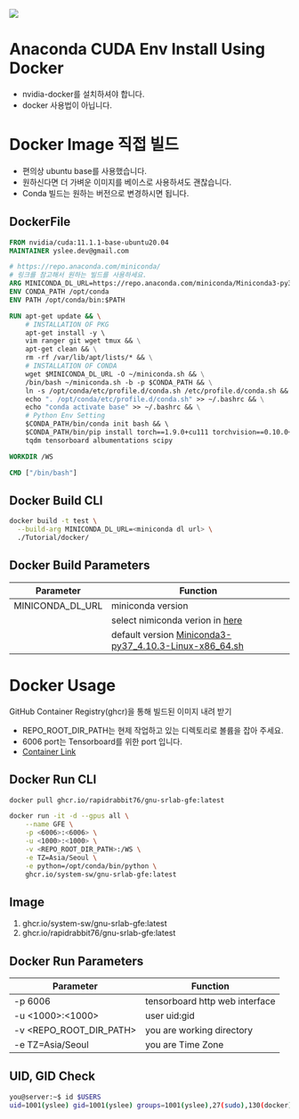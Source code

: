 ![](https://subicura.com/assets/article_images/2017-01-19-docker-guide-for-beginners-1/docker-logo.png)
# Anaconda CUDA Env Install Using Docker

- nvidia-docker를 설치하셔야 합니다. 
- docker 사용법이 아닙니다. 

# Docker Image 직접 빌드
- 편의상 ubuntu base를 사용했습니다. 
- 원하신다면 더 가벼운 이미지를 베이스로 사용하셔도 괜찮습니다.
- Conda 빌드는 원하는 버전으로 변경하시면 됩니다.
  
**DockerFile**
---
```Dockerfile
FROM nvidia/cuda:11.1.1-base-ubuntu20.04
MAINTAINER yslee.dev@gmail.com

# https://repo.anaconda.com/miniconda/
# 링크를 참고해서 원하는 빌드를 사용하세요. 
ARG MINICONDA_DL_URL=https://repo.anaconda.com/miniconda/Miniconda3-py37_4.10.3-Linux-x86_64.sh
ENV CONDA_PATH /opt/conda
ENV PATH /opt/conda/bin:$PATH

RUN apt-get update && \
	# INSTALLATION OF PKG
	apt-get install -y \ 
	vim ranger git wget tmux && \
	apt-get clean && \
	rm -rf /var/lib/apt/lists/* && \
	# INSTALLATION OF CONDA
	wget $MINICONDA_DL_URL -O ~/miniconda.sh && \
	/bin/bash ~/miniconda.sh -b -p $CONDA_PATH && \
	ln -s /opt/conda/etc/profile.d/conda.sh /etc/profile.d/conda.sh && \
	echo ". /opt/conda/etc/profile.d/conda.sh" >> ~/.bashrc && \
	echo "conda activate base" >> ~/.bashrc && \
	# Python Env Setting
	$CONDA_PATH/bin/conda init bash && \ 
	$CONDA_PATH/bin/pip install torch==1.9.0+cu111 torchvision==0.10.0+cu111 torchaudio==0.9.0 -f https://download.pytorch.org/whl/torch_stable.html \
	tqdm tensorboard albumentations scipy

WORKDIR /WS

CMD ["/bin/bash"]
```

**Docker Build CLI**
---
```bash
docker build -t test \
  --build-arg MINICONDA_DL_URL=<miniconda dl url> \
  ./Tutorial/docker/
```

**Docker Build Parameters**
---
| Parameter        | Function                                                                                                                             |
| ---------------- | ------------------------------------------------------------------------------------------------------------------------------------ |
| MINICONDA_DL_URL | miniconda version                                                                                                                    |
|                  | select nimiconda verion in [here](https://repo.anaconda.com/miniconda/)                                                              |
|                  | default version [Miniconda3-py37_4.10.3-Linux-x86_64.sh](https://repo.anaconda.com/miniconda/Miniconda3-py37_4.10.3-Linux-x86_64.sh) |


# Docker Usage

GitHub Container Registry(ghcr)을 통해 빌드된 이미지 내려 받기 
- REPO_ROOT_DIR_PATH는 현제 작업하고 있는 디렉토리로 볼륨을 잡아 주세요. 
- 6006 port는 Tensorboard를 위한 port 입니다. 
- [Container Link](https://github.com/users/rapidrabbit76/packages/container/package/gnu-srlab-gfe)
  
**Docker Run CLI**
---
```bash
docker pull ghcr.io/rapidrabbit76/gnu-srlab-gfe:latest

docker run -it -d --gpus all \
	--name GFE \
	-p <6006>:<6006> \
	-u <1000>:<1000> \
	-v <REPO_ROOT_DIR_PATH>:/WS \
	-e TZ=Asia/Seoul \
	-e python=/opt/conda/bin/python \
	ghcr.io/system-sw/gnu-srlab-gfe:latest
```

**Image**
---
  1. ghcr.io/system-sw/gnu-srlab-gfe:latest
  2. ghcr.io/rapidrabbit76/gnu-srlab-gfe:latest

**Docker Run Parameters**
---
| Parameter               | Function                       |
| ----------------------- | ------------------------------ |
| -p 6006                 | tensorboard http web interface |
| -u <1000>:<1000>        | user uid:gid                   |
| -v <REPO_ROOT_DIR_PATH> | you are working directory      |
| -e TZ=Asia/Seoul        | you are Time Zone              |

**UID, GID Check**
---
```bash
you@server:~$ id $USERS
uid=1001(yslee) gid=1001(yslee) groups=1001(yslee),27(sudo),130(docker)
```

